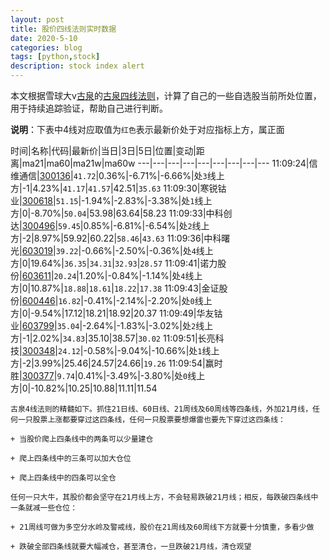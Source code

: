 ```yaml
---
layout: post
title: 股价四线法则实时数据
date: 2020-5-10
categories: blog
tags: [python,stock]
description: stock index alert
---
```



本文根据雪球大v[古泉](https://xueqiu.com/u/7148646888)的[古泉四线法则](https://xueqiu.com/7148646888/130498192)，计算了自己的一些自选股当前所处位置，用于持续追踪验证，帮助自己进行判断。

**说明**：下表中4线对应取值为`红色`表示最新价处于对应指标上方，属正面

时间|名称|代码|最新价|当日|3日|5日|位置|变动|距离|ma21|ma60|ma21w|ma60w
---|---|---|---|---|---|---|---|---
11:09:24|信维通信|[300136](https://xueqiu.com/S/SZ300136)|`41.72`|0.36%|-6.71%|-6.66%|处`3`线上方|-1|4.23%|`41.17`|`41.57`|42.51|`35.63`
11:09:30|寒锐钴业|[300618](https://xueqiu.com/S/SZ300618)|`51.15`|-1.94%|-2.83%|-3.38%|处`1`线上方|0|-8.70%|`50.04`|53.98|63.64|58.23
11:09:33|中科创达|[300496](https://xueqiu.com/S/SZ300496)|`59.45`|0.85%|-6.81%|-6.54%|处`2`线上方|-2|8.97%|59.92|60.22|`58.46`|`43.63`
11:09:36|中科曙光|[603019](https://xueqiu.com/S/SH603019)|`39.22`|-0.66%|-2.50%|-0.36%|处`4`线上方|0|19.64%|`36.35`|`34.31`|`32.93`|`28.57`
11:09:41|诺力股份|[603611](https://xueqiu.com/S/SH603611)|`20.24`|1.20%|-0.84%|-1.14%|处`4`线上方|0|10.87%|`18.88`|`18.61`|`18.22`|`17.38`
11:09:43|金证股份|[600446](https://xueqiu.com/S/SH600446)|`16.82`|-0.41%|-2.14%|-2.20%|处`0`线上方|0|-9.54%|17.12|18.21|18.92|20.37
11:09:49|华友钴业|[603799](https://xueqiu.com/S/SH603799)|`35.04`|-2.64%|-1.83%|-3.02%|处`2`线上方|-1|2.02%|`34.83`|35.10|38.57|`30.02`
11:09:51|长亮科技|[300348](https://xueqiu.com/S/SZ300348)|`24.12`|-0.58%|-9.04%|-10.66%|处`1`线上方|-2|3.99%|25.46|24.57|24.66|`19.26`
11:09:54|赢时胜|[300377](https://xueqiu.com/S/SZ300377)|`9.74`|0.41%|-3.49%|-3.80%|处`0`线上方|0|-10.82%|10.25|10.88|11.11|11.54

```
古泉4线法则的精髓如下。抓住21日线、60日线、21周线及60周线等四条线，外加21月线，任何一只股票上涨都要穿过这四条线，任何一只股票要想爆雷也要先下穿过这四条线：

+ 当股价爬上四条线中的两条可以少量建仓

+ 爬上四条线中的三条可以加大仓位

+ 爬上四条线中的四条可以全仓

任何一只大牛，其股价都会坚守在21月线上方，不会轻易跌破21月线；相反，每跌破四条线中一条就减一些仓位：

+ 21周线可做为多空分水岭及警戒线，股价在21周线及60周线下方就要十分慎重，多看少做

+ 跌破全部四条线就要大幅减仓，甚至清仓，一旦跌破21月线，清仓观望
```